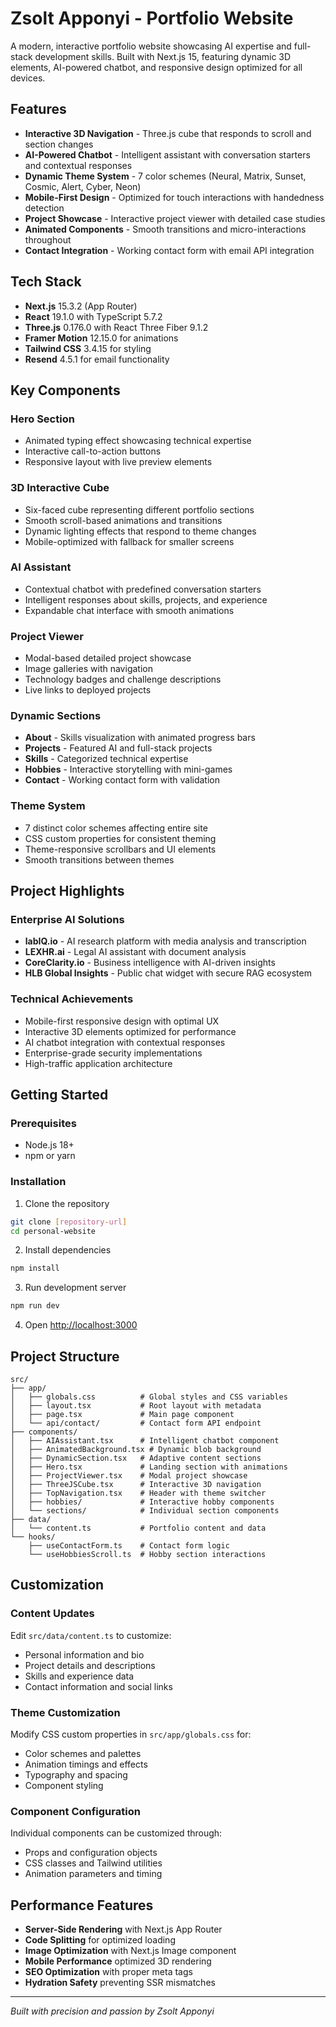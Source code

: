 # Zsolt Apponyi - Portfolio Website

A modern, interactive portfolio website showcasing AI expertise and full-stack development skills. Built with Next.js 15, featuring dynamic 3D elements, AI-powered chatbot, and responsive design optimized for all devices.

## Features

- **Interactive 3D Navigation** - Three.js cube that responds to scroll and section changes
- **AI-Powered Chatbot** - Intelligent assistant with conversation starters and contextual responses
- **Dynamic Theme System** - 7 color schemes (Neural, Matrix, Sunset, Cosmic, Alert, Cyber, Neon)
- **Mobile-First Design** - Optimized for touch interactions with handedness detection
- **Project Showcase** - Interactive project viewer with detailed case studies
- **Animated Components** - Smooth transitions and micro-interactions throughout
- **Contact Integration** - Working contact form with email API integration

## Tech Stack

- **Next.js** 15.3.2 (App Router)
- **React** 19.1.0 with TypeScript 5.7.2
- **Three.js** 0.176.0 with React Three Fiber 9.1.2
- **Framer Motion** 12.15.0 for animations
- **Tailwind CSS** 3.4.15 for styling
- **Resend** 4.5.1 for email functionality

## Key Components

### Hero Section
- Animated typing effect showcasing technical expertise
- Interactive call-to-action buttons
- Responsive layout with live preview elements

### 3D Interactive Cube
- Six-faced cube representing different portfolio sections
- Smooth scroll-based animations and transitions
- Dynamic lighting effects that respond to theme changes
- Mobile-optimized with fallback for smaller screens

### AI Assistant
- Contextual chatbot with predefined conversation starters
- Intelligent responses about skills, projects, and experience
- Expandable chat interface with smooth animations

### Project Viewer
- Modal-based detailed project showcase
- Image galleries with navigation
- Technology badges and challenge descriptions
- Live links to deployed projects

### Dynamic Sections
- **About** - Skills visualization with animated progress bars
- **Projects** - Featured AI and full-stack projects
- **Skills** - Categorized technical expertise
- **Hobbies** - Interactive storytelling with mini-games
- **Contact** - Working contact form with validation

### Theme System
- 7 distinct color schemes affecting entire site
- CSS custom properties for consistent theming
- Theme-responsive scrollbars and UI elements
- Smooth transitions between themes

## Project Highlights

### Enterprise AI Solutions
- **labIQ.io** - AI research platform with media analysis and transcription
- **LEXHR.ai** - Legal AI assistant with document analysis
- **CoreClarity.io** - Business intelligence with AI-driven insights
- **HLB Global Insights** - Public chat widget with secure RAG ecosystem

### Technical Achievements
- Mobile-first responsive design with optimal UX
- Interactive 3D elements optimized for performance
- AI chatbot integration with contextual responses
- Enterprise-grade security implementations
- High-traffic application architecture

## Getting Started

### Prerequisites
- Node.js 18+
- npm or yarn

### Installation

1. Clone the repository
```bash
git clone [repository-url]
cd personal-website
```

2. Install dependencies
```bash
npm install
```

3. Run development server
```bash
npm run dev
```

4. Open [http://localhost:3000](http://localhost:3000)

## Project Structure

```
src/
├── app/
│   ├── globals.css          # Global styles and CSS variables
│   ├── layout.tsx           # Root layout with metadata
│   ├── page.tsx             # Main page component
│   └── api/contact/         # Contact form API endpoint
├── components/
│   ├── AIAssistant.tsx      # Intelligent chatbot component
│   ├── AnimatedBackground.tsx # Dynamic blob background
│   ├── DynamicSection.tsx   # Adaptive content sections
│   ├── Hero.tsx             # Landing section with animations
│   ├── ProjectViewer.tsx    # Modal project showcase
│   ├── ThreeJSCube.tsx      # Interactive 3D navigation
│   ├── TopNavigation.tsx    # Header with theme switcher
│   ├── hobbies/             # Interactive hobby components
│   └── sections/            # Individual section components
├── data/
│   └── content.ts           # Portfolio content and data
└── hooks/
    ├── useContactForm.ts    # Contact form logic
    └── useHobbiesScroll.ts  # Hobby section interactions
```

## Customization

### Content Updates
Edit `src/data/content.ts` to customize:
- Personal information and bio
- Project details and descriptions
- Skills and experience data
- Contact information and social links

### Theme Customization
Modify CSS custom properties in `src/app/globals.css` for:
- Color schemes and palettes
- Animation timings and effects
- Typography and spacing
- Component styling

### Component Configuration
Individual components can be customized through:
- Props and configuration objects
- CSS classes and Tailwind utilities
- Animation parameters and timing

## Performance Features

- **Server-Side Rendering** with Next.js App Router
- **Code Splitting** for optimized loading
- **Image Optimization** with Next.js Image component
- **Mobile Performance** optimized 3D rendering
- **SEO Optimization** with proper meta tags
- **Hydration Safety** preventing SSR mismatches


---

*Built with precision and passion by Zsolt Apponyi*
